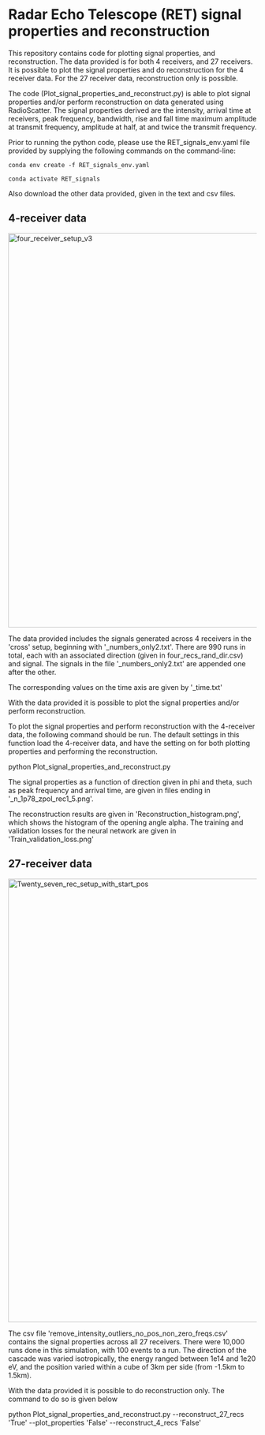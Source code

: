 # Radar Echo Telescope (RET) signal properties and reconstruction

This repository contains code for plotting signal properties, and reconstruction. The data provided is for both 4 receivers, and 27 receivers. It is possible to plot the signal properties and do reconstruction for the 4 receiver data. For the 27 receiver data, reconstruction only is possible.

The code (Plot_signal_properties_and_reconstruct.py) is able to plot signal properties and/or perform reconstruction on data generated using RadioScatter. The signal properties derived are the intensity, arrival time at receivers, peak frequency, bandwidth, rise and fall time maximum amplitude at transmit frequency, amplitude at half, at and twice the transmit frequency.

Prior to running the python code, please use the RET_signals_env.yaml file provided by supplying the following commands on the command-line:

`conda env create -f RET_signals_env.yaml`

`conda activate RET_signals`

Also download the other data provided, given in the text and csv files.

## 4-receiver data

<img width="800" alt="four_receiver_setup_v3" src="https://user-images.githubusercontent.com/42998963/194073362-01943ccf-f2ef-4254-a974-daf4daa20d16.png">

The data provided includes the signals generated across 4 receivers in the 'cross' setup, beginning with '_numbers_only2.txt'. There are 990 runs in total, each with an associated direction (given in four_recs_rand_dir.csv) and signal. The signals in the file '_numbers_only2.txt' are appended one after the other.

The corresponding values on the time axis are given by '_time.txt'

With the data provided it is possible to plot the signal properties and/or perform reconstruction.

To plot the signal properties and perform reconstruction with the 4-receiver data, the following command should be run. The default settings in this function load the 4-receiver data, and have the setting on for both plotting properties and performing the reconstruction.

python Plot_signal_properties_and_reconstruct.py

The signal properties as a function of direction given in phi and theta, such as peak frequency and arrival time, are given in files ending in '_n_1p78_zpol_rec1_5.png'.

The reconstruction results are given in 'Reconstruction_histogram.png', which shows the histogram of the opening angle alpha. The training and validation losses for the neural network are given in 'Train_validation_loss.png'

## 27-receiver data

<img width="900" alt="Twenty_seven_rec_setup_with_start_pos" src="https://user-images.githubusercontent.com/42998963/194078202-2aa2254c-a6c9-4b0d-836b-3d9e30a43136.png">

The csv file 'remove_intensity_outliers_no_pos_non_zero_freqs.csv' contains the signal properties across all 27 receivers. There were 10,000 runs done in this simulation, with 100 events to a run. The direction of the cascade was varied isotropically, the energy ranged between 1e14 and 1e20 eV, and the position varied within a cube of 3km  per side (from -1.5km to 1.5km).

With the data provided it is possible to do reconstruction only. The command to do so is given below

python Plot_signal_properties_and_reconstruct.py --reconstruct_27_recs 'True' --plot_properties 'False' --reconstruct_4_recs 'False'

